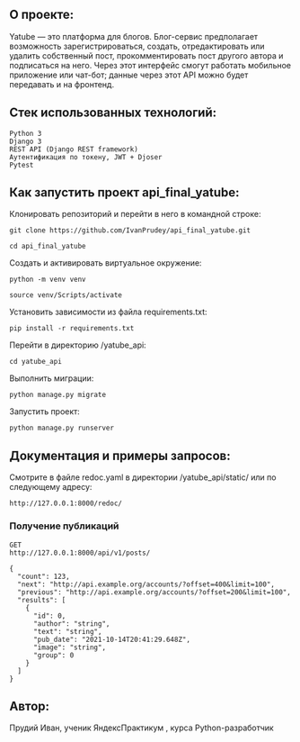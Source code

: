 ## О проекте:

Yatube — это платформа для блогов. Блог-сервис предполагает возможность зарегистрироваться, создать, отредактировать или удалить собственный пост, прокомментировать пост другого автора и подписаться на него. Через этот интерфейс смогут работать мобильное приложение или чат-бот; данные через этот API можно будет передавать и на фронтенд.

## Cтек использованных технологий:

```
Python 3
Django 3
REST API (Django REST framework)
Аутентификация по токену, JWT + Djoser
Pytest
```

## Как запустить проект api_final_yatube:

Клонировать репозиторий и перейти в него в командной строке:

```
git clone https://github.com/IvanPrudey/api_final_yatube.git
```

```
cd api_final_yatube
```

Cоздать и активировать виртуальное окружение:

```
python -m venv venv
```

```
source venv/Scripts/activate
```

Установить зависимости из файла requirements.txt:

```
pip install -r requirements.txt
```

Перейти в директорию /yatube_api:

```
cd yatube_api
```

Выполнить миграции:

```
python manage.py migrate
```

Запустить проект:

```
python manage.py runserver
```

## Документация и примеры запросов:

Cмотрите в файле redoc.yaml в директории /yatube_api/static/
или по следующему адресу:

```
http://127.0.0.1:8000/redoc/
```

### Получение публикаций

```
GET 
http://127.0.0.1:8000/api/v1/posts/

{
  "count": 123,
  "next": "http://api.example.org/accounts/?offset=400&limit=100",
  "previous": "http://api.example.org/accounts/?offset=200&limit=100",
  "results": [
    {
      "id": 0,
      "author": "string",
      "text": "string",
      "pub_date": "2021-10-14T20:41:29.648Z",
      "image": "string",
      "group": 0
    }
  ]
}
```

## Автор:
Прудий Иван, ученик ЯндексПрактикум , курса Python-разработчик